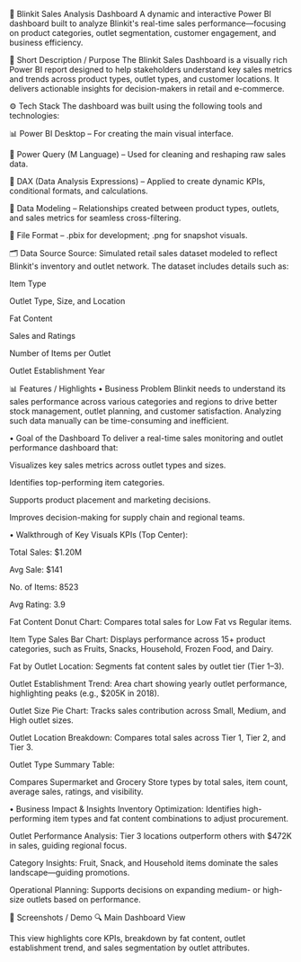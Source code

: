 🛒 Blinkit Sales Analysis Dashboard
A dynamic and interactive Power BI dashboard built to analyze Blinkit's real-time sales performance—focusing on product categories, outlet segmentation, customer engagement, and business efficiency.

📌 Short Description / Purpose
The Blinkit Sales Dashboard is a visually rich Power BI report designed to help stakeholders understand key sales metrics and trends across product types, outlet types, and customer locations. It delivers actionable insights for decision-makers in retail and e-commerce.

⚙️ Tech Stack
The dashboard was built using the following tools and technologies:

📊 Power BI Desktop – For creating the main visual interface.

📂 Power Query (M Language) – Used for cleaning and reshaping raw sales data.

🧠 DAX (Data Analysis Expressions) – Applied to create dynamic KPIs, conditional formats, and calculations.

📝 Data Modeling – Relationships created between product types, outlets, and sales metrics for seamless cross-filtering.

📁 File Format – .pbix for development; .png for snapshot visuals.

🗂️ Data Source
Source: Simulated retail sales dataset modeled to reflect Blinkit's inventory and outlet network.
The dataset includes details such as:

Item Type

Outlet Type, Size, and Location

Fat Content

Sales and Ratings

Number of Items per Outlet

Outlet Establishment Year

📊 Features / Highlights
• Business Problem
Blinkit needs to understand its sales performance across various categories and regions to drive better stock management, outlet planning, and customer satisfaction. Analyzing such data manually can be time-consuming and inefficient.

• Goal of the Dashboard
To deliver a real-time sales monitoring and outlet performance dashboard that:

Visualizes key sales metrics across outlet types and sizes.

Identifies top-performing item categories.

Supports product placement and marketing decisions.

Improves decision-making for supply chain and regional teams.

• Walkthrough of Key Visuals
KPIs (Top Center):

Total Sales: $1.20M

Avg Sale: $141

No. of Items: 8523

Avg Rating: 3.9

Fat Content Donut Chart: Compares total sales for Low Fat vs Regular items.

Item Type Sales Bar Chart: Displays performance across 15+ product categories, such as Fruits, Snacks, Household, Frozen Food, and Dairy.

Fat by Outlet Location: Segments fat content sales by outlet tier (Tier 1–3).

Outlet Establishment Trend: Area chart showing yearly outlet performance, highlighting peaks (e.g., $205K in 2018).

Outlet Size Pie Chart: Tracks sales contribution across Small, Medium, and High outlet sizes.

Outlet Location Breakdown: Compares total sales across Tier 1, Tier 2, and Tier 3.

Outlet Type Summary Table:

Compares Supermarket and Grocery Store types by total sales, item count, average sales, ratings, and visibility.

• Business Impact & Insights
Inventory Optimization: Identifies high-performing item types and fat content combinations to adjust procurement.

Outlet Performance Analysis: Tier 3 locations outperform others with $472K in sales, guiding regional focus.

Category Insights: Fruit, Snack, and Household items dominate the sales landscape—guiding promotions.

Operational Planning: Supports decisions on expanding medium- or high-size outlets based on performance.

📸 Screenshots / Demo
🔍 Main Dashboard View

This view highlights core KPIs, breakdown by fat content, outlet establishment trend, and sales segmentation by outlet attributes.


